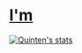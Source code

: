 # [I'm](https://www.quinten0508.com)




[![Quinten's stats](https://github-readme-stats.vercel.app/api?username=quinten0508&show_icons=true&theme=radical)](https://github.com/anuraghazra/github-readme-stats)
